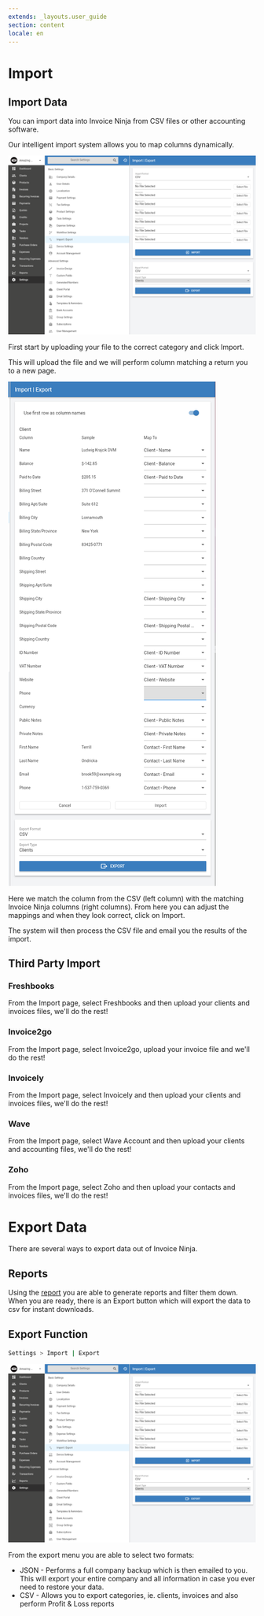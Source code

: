 ```yaml
---
extends: _layouts.user_guide 
section: content
locale: en
---
```


# Import

## Import Data

You can import data into Invoice Ninja from CSV files or other accounting software.

Our intelligent import system allows you to map columns dynamically. 

![alt text](/assets/images/settings/export_csv.png "CSV Imports")

First start by uploading your file to the correct category and click Import.

This will upload the file and we will perform column matching a return you to a new page.

![alt text](/assets/images/settings/import_column_matching.png "CSV Mapping")

Here we match the column from the CSV (left column) with the matching Invoice Ninja columns (right columns). From here you can adjust the mappings and when they look correct, click on Import.

The system will then process the CSV file and email you the results of the import.

## Third Party Import

### Freshbooks

From the Import page, select Freshbooks and then upload your clients and invoices files, we'll do the rest!

### Invoice2go

From the Import page, select Invoice2go, upload your invoice file and we'll do the rest!

### Invoicely

From the Import page, select Invoicely and then upload your clients and invoices files, we'll do the rest!

### Wave

From the Import page, select Wave Account and then upload your clients and accounting files, we'll do the rest!

### Zoho

From the Import page, select Zoho and then upload your contacts and invoices files, we'll do the rest!

# Export Data

There are several ways to export data out of Invoice Ninja.

## Reports

Using the [report](/en/reports) you are able to generate reports and filter them down. When you are ready, there is an Export button which will export the data to csv for instant downloads.

## Export Function

```bash
Settings > Import | Export
```

![alt text](/assets/images/settings/export_csv.png "CSV Exports")

From the export menu you are able to select two formats:

 - JSON - Performs a full company backup which is then emailed to you. This will export your entire company and all information in case you ever need to restore your data.
 - CSV - Allows you to export categories, ie. clients, invoices and also perform Profit & Loss reports